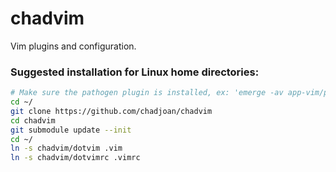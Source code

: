 chadvim
=======

Vim plugins and configuration.

### Suggested installation for Linux home directories:
```bash
# Make sure the pathogen plugin is installed, ex: 'emerge -av app-vim/pathogen'
cd ~/
git clone https://github.com/chadjoan/chadvim
cd chadvim
git submodule update --init
cd ~/
ln -s chadvim/dotvim .vim
ln -s chadvim/dotvimrc .vimrc
```

